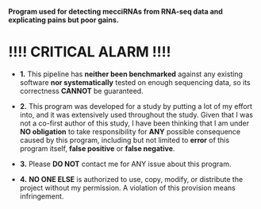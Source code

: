 __Program used for detecting mecciRNAs from RNA-seq data and explicating pains but poor gains.__

# __!!!!__ CRITICAL ALARM !!!!

  - **1.** This pipeline has __neither been benchmarked__ against any existing software __nor systematically__ tested on enough sequencing data, so its correctness __CANNOT__ be guaranteed.  

  - **2.** This program was developed for a study by putting a lot of my effort into, and it was extensively used throughout the study. Given that I was not a co-first author of this study, I have been thinking that I am under **NO obligation** to take responsibility for __ANY__ possible consequence caused by this program, including but not limited to **error** of this program itself, **false positive** or **false negative**.  

  - **3.** Please __DO NOT__ contact me for ANY issue about this program.  

  - **4.** __NO ONE ELSE__ is authorized to use, copy, modify, or distribute the project without my permission. A violation of this provision means infringement.
